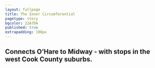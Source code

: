 ```yaml
---
layout: fullpage
title: The Inner Circumferential
pagetype: story
bgcolor: 22A7DA
published: true
extrapadding: 100px
---
```


<div class="mapstage"></div>

## Connects O’Hare to Midway - with stops in the west Cook County suburbs.